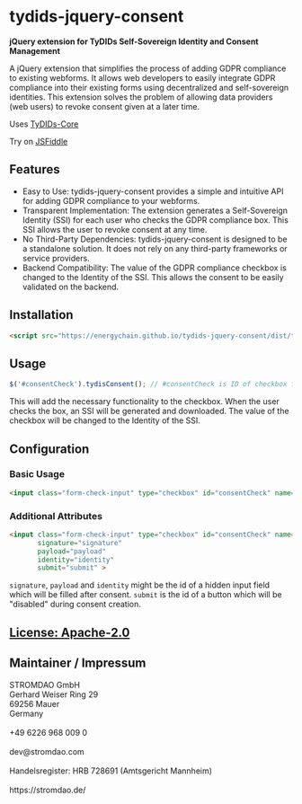 # tydids-jquery-consent
**jQuery extension for TyDIDs Self-Sovereign Identity and Consent Management**

A jQuery extension that simplifies the process of adding GDPR compliance to existing webforms. It allows web developers to easily integrate GDPR compliance into their existing forms using decentralized and self-sovereign identities. This extension solves the problem of allowing data providers (web users) to revoke consent given at a later time.

Uses [TyDIDs-Core](https://github.com/energychain/tydids-core)

Try on [JSFiddle](https://jsfiddle.net/stromdao/84gxfkts/1/)

## Features
- Easy to Use: tydids-jquery-consent provides a simple and intuitive API for adding GDPR compliance to your webforms.
- Transparent Implementation: The extension generates a Self-Sovereign Identity (SSI) for each user who checks the GDPR compliance box. This SSI allows the user to revoke consent at any time.
- No Third-Party Dependencies: tydids-jquery-consent is designed to be a standalone solution. It does not rely on any third-party frameworks or service providers.
- Backend Compatibility: The value of the GDPR compliance checkbox is changed to the Identity of the SSI. This allows the consent to be easily validated on the backend.

## Installation

```html
<script src="https://energychain.github.io/tydids-jquery-consent/dist/tydids-jquery-consent.js"/>
```

## Usage

```javascript
$('#consentCheck').tydisConsent(); // #consentCheck is ID of checkbox field for GDPR Constent
```

This will add the necessary functionality to the checkbox. When the user checks the box, an SSI will be generated and downloaded. The value of the checkbox will be changed to the Identity of the SSI.

## Configuration

### Basic Usage
```html
<input class="form-check-input" type="checkbox" id="consentCheck" name="consentCheck" required="">
```

### Additional Attributes
```html
<input class="form-check-input" type="checkbox" id="consentCheck" name="consentCheck" required=""
       signature="signature" 
       payload="payload" 
       identity="identity" 
       submit="submit" >
```
`signature`, `payload` and `identity` might be the id of a hidden input field which will be filled after consent.
`submit` is the id of a button which will be "disabled" during consent creation.


## [License: Apache-2.0](./LICENSE)

## Maintainer / Impressum

<addr>
STROMDAO GmbH  <br/>
Gerhard Weiser Ring 29  <br/>
69256 Mauer  <br/>
Germany  <br/>
  <br/>
+49 6226 968 009 0  <br/>
  <br/>
dev@stromdao.com  <br/>
  <br/>
Handelsregister: HRB 728691 (Amtsgericht Mannheim)<br/>
  <br/>
https://stromdao.de/<br/>
</addr>
